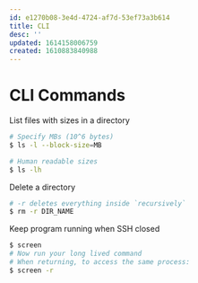 ```yaml
---
id: e1270b08-3e4d-4724-af7d-53ef73a3b614
title: CLI
desc: ''
updated: 1614158006759
created: 1610883840988
---
```


# CLI Commands

List files with sizes in a directory

```bash
# Specify MBs (10^6 bytes)
$ ls -l --block-size=MB

# Human readable sizes
$ ls -lh
```

Delete a directory

```bash
# -r deletes everything inside `recursively`
$ rm -r DIR_NAME
```

Keep program running when SSH closed

```bash
$ screen
# Now run your long lived command
# When returning, to access the same process:
$ screen -r
```